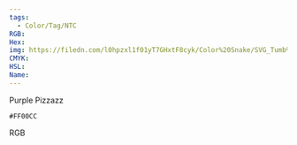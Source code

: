 ```yaml
---
tags:
  - Color/Tag/NTC
RGB:
Hex:
img: https://filedn.com/l0hpzxl1f01yT7GHxtF8cyk/Color%20Snake/SVG_Tumb%20Mass%20No%20Name/FF00CC.svg
CMYK:
HSL:
Name:
---
```

Purple Pizzazz
```palette
#FF00CC
```
RGB

